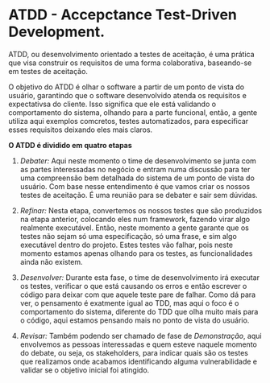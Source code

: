# ATDD - Accepctance Test-Driven Development.

 ATDD, ou desenvolvimento orientado a testes de aceitação, é uma prática que visa construir os requisitos de uma forma colaborativa, baseando-se em testes de aceitação.

 O objetivo do ATDD é olhar o software a partir de um ponto de vista do usuário, garantindo que o software desenvolvido atenda os requisitos e expectativsa do cliente. Isso significa que ele está validando o comportamento do sistema, olhando para a parte funcional, então, a gente utiliza aqui exemplos comcretos, testes automatizados, para especificar esses requisitos deixando eles mais claros.

 **O ATDD é dividido em quatro etapas**
 
 1. *Debater:* Aqui neste momento o time de desenvolvimento se junta com as partes interessadas no negócio e entram numa discussão para ter uma compreensão bem detalhada do sistema de um ponto de vista do usuário. Com base nesse entendimento é que vamos criar os nossos testes de aceitação. É uma reunião para se debater e sair sem dúvidas.
 
 2. *Refinar:* Nesta etapa, convertemos os nossos testes que são produzidos na etapa anterior, colocando eles num framework, fazendo virar algo realmente executável. Então, neste momento a gente garante que os testes não sejam só uma especificação, só uma frase, e sim algo executável dentro do projeto. Estes testes vão falhar, pois neste momento estamos apenas olhando para os testes, as funcionalidades ainda não existem.
 
 
 3. *Desenvolver:* Durante esta fase, o time de desenvolvimento irá executar os testes, verificar o que está causando os erros e então escrever o código para deixar com que aquele teste pare de falhar. Como dá para ver, o pensamento é exatmente igual ao TDD, mas aqui o foco é o comportamento do sistema, diferente do TDD que olha muito mais para o código, aqui estamos pensando mais no ponto de vista do usuário.
 
 4. *Revisar:* Também podendo ser chamado de fase de *Demonstração*, aqui envolvemos as pessoas interessadas e quem esteve naquele momento do debate, ou seja, os stakeholders, para indicar quais são os testes que realizamos onde acabamos identificando alguma vulnerabilidade e validar se o objetivo inicial foi atingido.